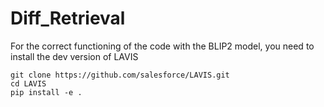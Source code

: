 # Diff_Retrieval

For the correct functioning of the code with the BLIP2 model, you need to install the dev version of LAVIS

```
git clone https://github.com/salesforce/LAVIS.git
cd LAVIS
pip install -e .
